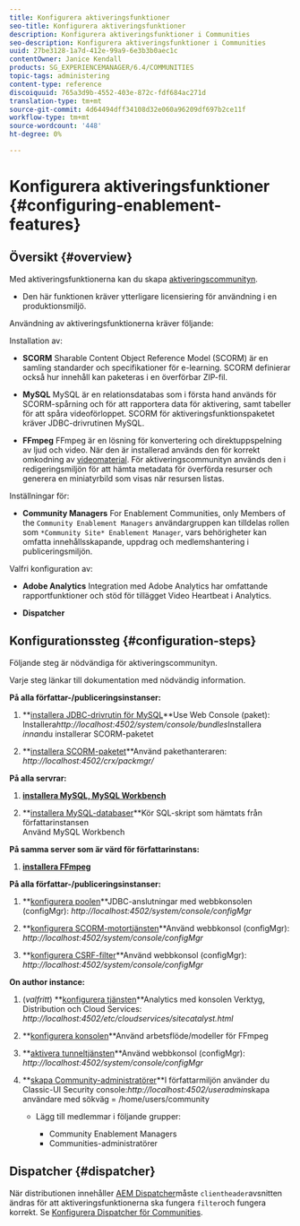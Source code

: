```yaml
---
title: Konfigurera aktiveringsfunktioner
seo-title: Konfigurera aktiveringsfunktioner
description: Konfigurera aktiveringsfunktioner i Communities
seo-description: Konfigurera aktiveringsfunktioner i Communities
uuid: 27be3128-1a7d-412e-99a9-6e3b3b0aec1c
contentOwner: Janice Kendall
products: SG_EXPERIENCEMANAGER/6.4/COMMUNITIES
topic-tags: administering
content-type: reference
discoiquuid: 765a3d9b-4552-403e-872c-fdf684ac271d
translation-type: tm+mt
source-git-commit: 4d64494dff34108d32e060a96209df697b2ce11f
workflow-type: tm+mt
source-wordcount: '448'
ht-degree: 0%

---
```



# Konfigurera aktiveringsfunktioner {#configuring-enablement-features}

## Översikt {#overview}

Med aktiveringsfunktionerna kan du skapa [aktiveringscommunityn](overview.md#enablement-community).

* Den här funktionen kräver ytterligare licensiering för användning i en produktionsmiljö.

Användning av aktiveringsfunktionerna kräver följande:

Installation av:

* **SCORM** Sharable Content Object Reference Model (SCORM) är en samling standarder och specifikationer för e-learning. SCORM definierar också hur innehåll kan paketeras i en överförbar ZIP-fil.

* **MySQL** MySQL är en relationsdatabas som i första hand används för SCORM-spårning och för att rapportera data för aktivering, samt tabeller för att spåra videoförloppet. SCORM för aktiveringsfunktionspaketet kräver JDBC-drivrutinen MySQL.

* **FFmpeg** FFmpeg är en lösning för konvertering och direktuppspelning av ljud och video. När den är installerad används den för korrekt omkodning av [videomaterial](../../help/sites-authoring/default-components-foundation.md#video). För aktiveringscommunityn används den i redigeringsmiljön för att hämta metadata för överförda resurser och generera en miniatyrbild som visas när resursen listas.

Inställningar för:

* **Community Managers** For Enablement Communities, only Members of the 
`Community Enablement Managers` användargruppen kan tilldelas rollen som `*Community Site* Enablement Manager`, vars behörigheter kan omfatta innehållsskapande, uppdrag och medlemshantering i publiceringsmiljön.

Valfri konfiguration av:

* **Adobe Analytics** Integration med Adobe Analytics har omfattande rapportfunktioner och stöd för tillägget Video Heartbeat i Analytics.

* **Dispatcher**

## Konfigurationssteg {#configuration-steps}

Följande steg är nödvändiga för aktiveringscommunityn.

Varje steg länkar till dokumentation med nödvändig information.

**På alla författar-/publiceringsinstanser:**

1. **[installera JDBC-drivrutin för MySQL](deploy-communities.md#jdbc-driver-for-mysql)**Use Web Console (paket): 
Installera*http://localhost:4502/system/console/bundles*Installera *innan*du installerar SCORM-paketet

1. **[installera SCORM-paketet](deploy-communities.md#scorm-package)**Använd pakethanteraren:
*http://localhost:4502/crx/packmgr/*

**På alla servrar:**

1. **[installera MySQL, MySQL Workbench](mysql.md)**

1. **[installera MySQL-databaser](mysql.md#database-setup)**Kör SQL-skript som hämtats från författarinstansen
\
   Använd MySQL Workbench

**På samma server som är värd för författarinstans:**

1. **[installera FFmpeg](ffmpeg.md)**

**På alla författar-/publiceringsinstanser:**

1. **[konfigurera poolen](mysql.md#configure-jdbc-connections)**JDBC-anslutningar med webbkonsolen (configMgr):
*http://localhost:4502/system/console/configMgr*

1. **[konfigurera SCORM-motortjänsten](mysql.md#aem-communities-scormengine-service)**Använd webbkonsol (configMgr):
*http://localhost:4502/system/console/configMgr*

1. **[konfigurera CSRF-filter](mysql.md#adobe-granite-csrf-filter)**Använd webbkonsol (configMgr):
*http://localhost:4502/system/console/configMgr*

**On author instance:**

1. (*valfritt*) **[konfigurera tjänsten](analytics.md)**Analytics med konsolen Verktyg, Distribution och Cloud Services:
*http://localhost:4502/etc/cloudservices/sitecatalyst.html*

1. **[konfigurera konsolen](ffmpeg.md#configure-ffmpeg-transcoding-service)**Använd arbetsflöde/modeller för FFmpeg

1. **[aktivera tunneltjänsten](deploy-communities.md#tunnel-service-on-author)**Använd webbkonsol (configMgr):
*http://localhost:4502/system/console/configMgr*

1. **[skapa Community-administratörer](users.md#creating-community-members)**I författarmiljön använder du Classic-UI Security console:*http://localhost:4502/useradmin*skapa användare med sökväg = /home/users/community

   * Lägg till medlemmar i följande grupper:

      * Community Enablement Managers
      * Communities-administratörer

## Dispatcher {#dispatcher}

När distributionen innehåller [AEM Dispatcher](https://helpx.adobe.com/experience-manager/dispatcher/using/dispatcher.html)måste `clientheader`avsnitten ändras för att aktiveringsfunktionerna ska fungera `filter`och fungera korrekt. Se [Konfigurera Dispatcher för Communities](dispatcher.md#enablement).
